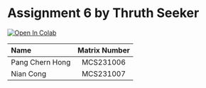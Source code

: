 # Assignment 6 by Thruth Seeker

<a target="_blank" href="https://github.com/drshahizan/Python-big-data/blob/main/assignment/ass6/bdm/Homelander/Homelander_BDM_Assignment6.ipynb">
  <img src="https://colab.research.google.com/assets/colab-badge.svg" alt="Open In Colab"/>
</a>

| Name                                     | Matrix Number |
| :---------------------------------------- | :-------------: |
| Pang Chern Hong            |MCS231006      |
| Nian Cong              |MCS231007      |
